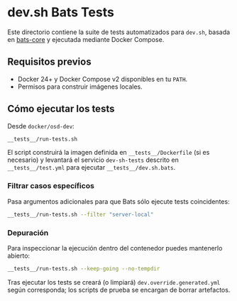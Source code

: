 # dev.sh Bats Tests

Este directorio contiene la suite de tests automatizados para `dev.sh`, basada en [bats-core](https://github.com/bats-core/bats-core) y ejecutada mediante Docker Compose.

## Requisitos previos
- Docker 24+ y Docker Compose v2 disponibles en tu `PATH`.
- Permisos para construir imágenes locales.

## Cómo ejecutar los tests
Desde `docker/osd-dev`:

```bash
__tests__/run-tests.sh
```

El script construirá la imagen definida en `__tests__/Dockerfile` (si es necesario) y levantará el servicio `dev-sh-tests` descrito en `__tests__/test.yml` para ejecutar `__tests__/dev.sh.bats`.

### Filtrar casos específicos
Pasa argumentos adicionales para que Bats sólo ejecute tests coincidentes:

```bash
__tests__/run-tests.sh --filter "server-local"
```

### Depuración
Para inspeccionar la ejecución dentro del contenedor puedes mantenerlo abierto:

```bash
__tests__/run-tests.sh --keep-going --no-tempdir
```

Tras ejecutar los tests se creará (o limpiará) `dev.override.generated.yml` según corresponda; los scripts de prueba se encargan de borrar artefactos.
